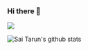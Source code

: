 ### Hi there 👋
![](https://komarev.com/ghpvc/?username=SAITARUN55)

<!--
**SAITARUN55/SAITARUN55** is a ✨ _special_ ✨ repository because its `README.md` (this file) appears on your GitHub profile.

Here are some ideas to get you started:

- 🔭 I’m currently working on ...
- 🌱 I’m currently learning ...
- 👯 I’m looking to collaborate on ...
- 🤔 I’m looking for help with ...
- 💬 Ask me about ...
- 📫 How to reach me: ...
- 😄 Pronouns: ...
- ⚡ Fun fact: ...
-->
![Sai Tarun's github stats](https://github-readme-stats.vercel.app/api?username=SAITARUN55&show_icons=true&hide_border=true)

